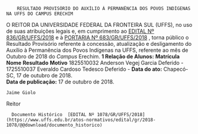         RESULTADO PROVISÓRIO DO AUXÍLIO À PERMANÊNCIA DOS POVOS INDÍGENAS NA UFFS DO CAMPUS ERECHIM  

 O REITOR DA UNIVERSIDADE FEDERAL DA FRONTEIRA SUL (UFFS), no uso de suas atribuições legais e, em cumprimento ao [EDITAL Nº 836/GR/UFFS/2018](https://www.uffs.edu.br/atos-normativos/edital/gr/2018-0836)  e à [PORTARIA Nº 683/GR/UFFS/2018](https://www.uffs.edu.br/atos-normativos/portaria/gr/2018-0683)  , torna público o Resultado Provisório referente à concessão, atualização e desligamento do Auxílio à Permanência dos Povos Indígenas na UFFS, referente ao mês de Outubro de 2018 do *Campus* Erechim.  **1 Relação de Alunos:**      **Matrícula**    **Nome**    **Resultado**    **Motivo**      1825510032   Anderson Vegej Garcia   Deferido   -     1725510037   Everaldo Cardoso Tedesco   Deferido   -          **Data do ato:** Chapecó-SC, 17 de outubro de 2018.   
 **Data de publicação:**  17 de outubro de 2018. 

    Jaime Giolo   
 Reitor 

      Documento Histórico  [EDITAL Nº 1078/GR/UFFS/2018](https://www.uffs.edu.br/atos-normativos/edital/gr/2018-1078/@@download/documento_historico)     
      